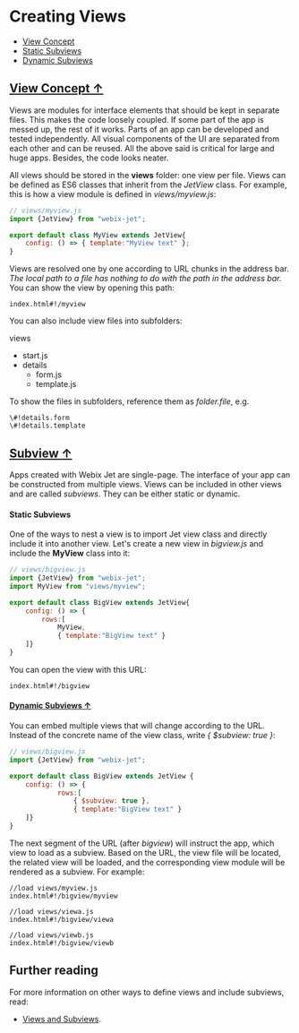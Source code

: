 # <span id="contents">Creating Views</span>

- [View Concept](#view)
- [Static Subviews](#stat_subview)
- [Dynamic Subviews](#dynam_subview)

## [<span id="view">View Concept &uarr;</span>](#contents)

Views are modules for interface elements that should be kept in separate files. This makes the code loosely coupled. If some part of the app is messed up, the rest of it works. Parts of an app can be developed and tested independently. All visual components of the UI are separated from each other and can be reused. All the above said is critical for large and huge apps. Besides, the code looks neater.

All views should be stored in the **views** folder: one view per file. Views can be defined as ES6 classes that inherit from the _JetView_ class. For example, this is how a view module is defined in _views/myview.js_:

```js
// views/myview.js
import {JetView} from "webix-jet";

export default class MyView extends JetView{
    config: () => { template:"MyView text" };
}
```

Views are resolved one by one according to URL chunks in the address bar. _The local path to a file has nothing to do with the path in the address bar._ You can show the view by opening this path:

```
index.html#!/myview
```

You can also include view files into subfolders: 

views
- start.js
- details
    - form.js
    - template.js

To show the files in subfolders, reference them as _folder.file_, e.g. 

```
\#!details.form
\#!details.template
```

## [<span id="stat_subview">Subview &uarr;</span>](#contents)

Apps created with Webix Jet are single-page. The interface of your app can be constructed from multiple views. Views can be included in other views and are called _subviews_. They can be either static or dynamic.

#### Static Subviews

One of the ways to nest a view is to import Jet view class and  directly include it into another view. Let's create a new view in _bigview.js_ and include the **MyView** class into it:

```js
// views/bigview.js
import {JetView} from "webix-jet";
import MyView from "views/myview";

export default class BigView extends JetView{
    config: () => {
        rows:[
            MyView,
            { template:"BigView text" }
    ]}
}
```

You can open the view with this URL:

```
index.html#!/bigview
```

#### [<span id="dynam_subview">Dynamic Subviews &uarr;</span>](#contents)

You can embed multiple views that will change according to the URL. Instead of the concrete name of the view class, write _{ $subview: true }_:

```js
// views/bigview.js
import {JetView} from "webix-jet";

export default class BigView extends JetView {
    config: () => { 
            rows:[
                { $subview: true },
                { template:"BigView text" }
    ]}
}
```

The next segment of the URL (after _bigview_) will instruct the app, which view to load as a subview. Based on the URL, the view file will be located, the related view will be loaded, and the corresponding view module will be rendered as a subview. For example:

```
//load views/myview.js
index.html#!/bigview/myview

//load views/viewa.js
index.html#!/bigview/viewa

//load views/viewb.js
index.html#!/bigview/viewb
```

## Further reading

For more information on other ways to define views and include subviews, read:

- [Views and Subviews](../details/subviews.md).